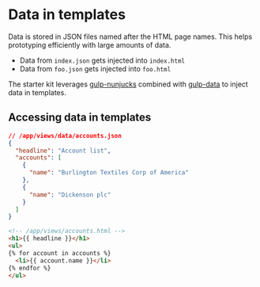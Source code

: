 # Data in templates

Data is stored in JSON files named after the HTML page names.
This helps prototyping efficiently with large amounts of data.

- Data from `index.json` gets injected into `index.html`
- Data from `foo.json` gets injected into `foo.html`

The starter kit leverages [gulp-nunjucks](https://github.com/sindresorhus/gulp-nunjucks)
combined with [gulp-data](https://github.com/colynb/gulp-data) to inject data
in templates.

## Accessing data in templates

```json
// /app/views/data/accounts.json
{
  "headline": "Account list",
  "accounts": [
    {
      "name": "Burlington Textiles Corp of America"
    },
    {
      "name": "Dickenson plc"
    }
  ]
}
```

```html
<!-- /app/views/accounts.html -->
<h1>{{ headline }}</h1>
<ul>
{% for account in accounts %}
  <li>{{ account.name }}</li>
{% endfor %}
</ul>
```
